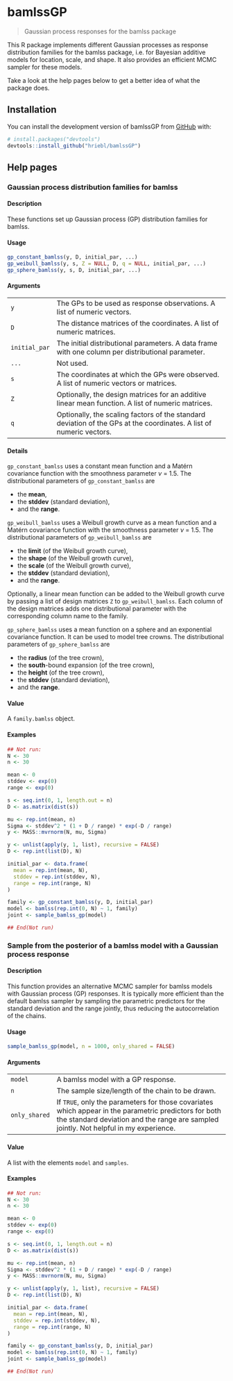 
<!-- README.md is generated from README.Rmd. Please edit that file -->

# bamlssGP

> Gaussian process responses for the bamlss package

<!-- badges: start -->

<!-- badges: end -->

This R package implements different Gaussian processes as response
distribution families for the bamlss package, i.e. for Bayesian additive
models for location, scale, and shape. It also provides an efficient
MCMC sampler for these models.

Take a look at the help pages below to get a better idea of what the
package does.

## Installation

You can install the development version of bamlssGP from
[GitHub](https://github.com/) with:

``` r
# install.packages("devtools")
devtools::install_github("hriebl/bamlssGP")
```

## Help pages

### Gaussian process distribution families for bamlss

#### Description

These functions set up Gaussian process (GP) distribution families for
bamlss.

#### Usage

``` r
gp_constant_bamlss(y, D, initial_par, ...)
gp_weibull_bamlss(y, s, Z = NULL, D, q = NULL, initial_par, ...)
gp_sphere_bamlss(y, s, D, initial_par, ...)
```

#### Arguments

|               |                                                                                                                     |
| ------------- | ------------------------------------------------------------------------------------------------------------------- |
| `y`           | The GPs to be used as response observations. A list of numeric vectors.                                             |
| `D`           | The distance matrices of the coordinates. A list of numeric matrices.                                               |
| `initial_par` | The initial distributional parameters. A data frame with one column per distributional parameter.                   |
| `...`         | Not used.                                                                                                           |
| `s`           | The coordinates at which the GPs were observed. A list of numeric vectors or matrices.                              |
| `Z`           | Optionally, the design matrices for an additive linear mean function. A list of numeric matrices.                   |
| `q`           | Optionally, the scaling factors of the standard deviation of the GPs at the coordinates. A list of numeric vectors. |

#### Details

`gp_constant_bamlss` uses a constant mean function and a Matérn
covariance function with the smoothness parameter *ν* = 1.5. The
distributional parameters of `gp_constant_bamlss` are

  - the **mean**,
  - the **stddev** (standard deviation),
  - and the **range**.

`gp_weibull_bamlss` uses a Weibull growth curve as a mean function and a
Matérn covariance function with the smoothness parameter *ν* = 1.5. The
distributional parameters of `gp_weibull_bamlss` are

  - the **limit** (of the Weibull growth curve),
  - the **shape** (of the Weibull growth curve),
  - the **scale** (of the Weibull growth curve),
  - the **stddev** (standard deviation),
  - and the **range**.

Optionally, a linear mean function can be added to the Weibull growth
curve by passing a list of design matrices `Z` to `gp_weibull_bamlss`.
Each column of the design matrices adds one distributional parameter
with the corresponding column name to the family.

`gp_sphere_bamlss` uses a mean function on a sphere and an exponential
covariance function. It can be used to model tree crowns. The
distributional parameters of `gp_sphere_bamlss` are

  - the **radius** (of the tree crown),
  - the **south**-bound expansion (of the tree crown),
  - the **height** (of the tree crown),
  - the **stddev** (standard deviation),
  - and the **range**.

#### Value

A `family.bamlss` object.

#### Examples

``` r
## Not run: 
N <- 30
n <- 30

mean <- 0
stddev <- exp(0)
range <- exp(0)

s <- seq.int(0, 1, length.out = n)
D <- as.matrix(dist(s))

mu <- rep.int(mean, n)
Sigma <- stddev^2 * (1 + D / range) * exp(-D / range)
y <- MASS::mvrnorm(N, mu, Sigma)

y <- unlist(apply(y, 1, list), recursive = FALSE)
D <- rep.int(list(D), N)

initial_par <- data.frame(
  mean = rep.int(mean, N),
  stddev = rep.int(stddev, N),
  range = rep.int(range, N)
)

family <- gp_constant_bamlss(y, D, initial_par)
model <- bamlss(rep.int(0, N) ~ 1, family)
joint <- sample_bamlss_gp(model)

## End(Not run)
```

### Sample from the posterior of a bamlss model with a Gaussian process response

#### Description

This function provides an alternative MCMC sampler for bamlss models
with Gaussian process (GP) responses. It is typically more efficient
than the default bamlss sampler by sampling the parametric predictors
for the standard deviation and the range jointly, thus reducing the
autocorrelation of the chains.

#### Usage

``` r
sample_bamlss_gp(model, n = 1000, only_shared = FALSE)
```

#### Arguments

|               |                                                                                                                                                                                                |
| ------------- | ---------------------------------------------------------------------------------------------------------------------------------------------------------------------------------------------- |
| `model`       | A bamlss model with a GP response.                                                                                                                                                             |
| `n`           | The sample size/length of the chain to be drawn.                                                                                                                                               |
| `only_shared` | If `TRUE`, only the parameters for those covariates which appear in the parametric predictors for both the standard deviation and the range are sampled jointly. Not helpful in my experience. |

#### Value

A list with the elements `model` and `samples`.

#### Examples

``` r
## Not run: 
N <- 30
n <- 30

mean <- 0
stddev <- exp(0)
range <- exp(0)

s <- seq.int(0, 1, length.out = n)
D <- as.matrix(dist(s))

mu <- rep.int(mean, n)
Sigma <- stddev^2 * (1 + D / range) * exp(-D / range)
y <- MASS::mvrnorm(N, mu, Sigma)

y <- unlist(apply(y, 1, list), recursive = FALSE)
D <- rep.int(list(D), N)

initial_par <- data.frame(
  mean = rep.int(mean, N),
  stddev = rep.int(stddev, N),
  range = rep.int(range, N)
)

family <- gp_constant_bamlss(y, D, initial_par)
model <- bamlss(rep.int(0, N) ~ 1, family)
joint <- sample_bamlss_gp(model)

## End(Not run)
```
